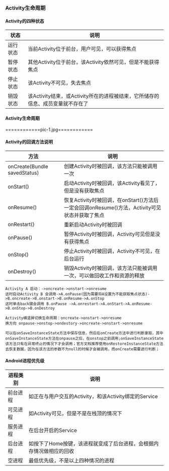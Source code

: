 ### Activity生命周期
#### Activity的四种状态

|状态|说明|
|------|------|
|运行状态|当前Activity位于前台，用户可见，可以获得焦点|
|暂停状态|其他Activity位于前台，该Activity依然可见，但是不能获得焦点|
|停止状态|该Activity不可见，失去焦点|
|销毁状态|该Activity结束，或Activity所在的进程被结束，它所储存的信息、成员变量就不存在了|

#### Activity生命周期
============pic-1.jpg============

#### Activity的回调方法说明

|方法|说明|
|------|------|
|onCreate(Bundle savedStatus)|创建Activity时被回调，该方法只能被调用一次|
|onStart()|启动Activity时被回调，该Activity看见了，但是没有获取焦点|
|onResume()|恢复Activity时被回调，在onStart()方法后一定会回调onResume()方法，Activity可见状态并获取了焦点|
|onRestart()|重新启动Activity时被回调|
|onPause()|暂停Activity时被回调，Activity可见但是没有获得焦点|
|onStop()|停止Activity时被回调，Activity不可见，在后台运行|
|onDestroy()|销毁Activity时被回调，该方法只能被调用一次，可以做回收工作和资源的释放|

```
Activity A 启动：->oncreate->onstart->onresume
这时启动Activity B 会调用->A.onPause(因为需要将A设置为不能获取焦点状态)->B.oncreate->B.onstart->B.onResume->A.onStop
这时单击back键会调用 B.onPause ->A.onrestart->A.onStart->A.onResume->B.onStop->B.onDestroy
```

```
Activity横竖屏切换生命周期：oncreate->onstart->onresume
换方向 onpause->onstop->ondestory->oncreate->onstart->onresume

可以在onSaveInstanceState方法中保存信息，然后在onCreate方法中进行判断拿取，其中onSaveInstanceState方法在onpause之后，在onstop之前调用;onSaveInstanceState该方法只有在异常终止的情况下才会调用；官方文档推荐使用onRestoreInstanceState方法去恢复数据，因为在该方法的参数不为null的时候才会被调用，而onCreate需要进行判断；

```
#### Android进程优先级

|进程类别|说明|
|------|------|
|前台进程|如正在与用户交互的Activity，和该Activity绑定的Service|
|可见进程|如Activity可见，但是不是在栈顶的情况下|
|服务进程|在后台开启的Service|
|后台进程|如按下了Home按键，该进程就变成了后台进程，会根据内存情况做相应的回收|
|空进程|最低优先级，不是以上四种情况的进程|
